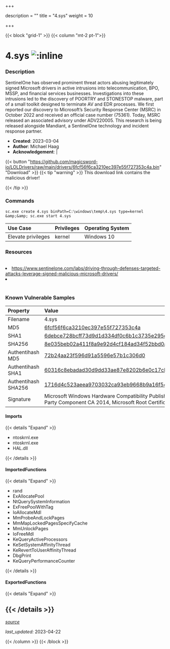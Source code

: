 +++

description = ""
title = "4.sys"
weight = 10

+++


{{< block "grid-1" >}}
{{< column "mt-2 pt-1">}}


# 4.sys ![:inline](/images/twitter_verified.png) 


### Description

SentinelOne has observed prominent threat actors abusing legitimately signed Microsoft drivers in active intrusions into telecommunication, BPO, MSSP, and financial services businesses.
Investigations into these intrusions led to the discovery of POORTRY and STONESTOP malware, part of a small toolkit designed to terminate AV and EDR processes.
We first reported our discovery to Microsoft’s Security Response Center (MSRC) in October 2022 and received an official case number (75361). Today, MSRC released an associated advisory under ADV220005.
This research is being released alongside Mandiant, a SentinelOne technology and incident response partner. 

- **Created**: 2023-03-04
- **Author**: Michael Haag
- **Acknowledgement**:  | [](https://twitter.com/)

{{< button "https://github.com/magicsword-io/LOLDrivers/raw/main/drivers/6fcf56f6ca3210ec397e55f727353c4a.bin" "Download" >}}
{{< tip "warning" >}}
This download link contains the malicious driver!

{{< /tip >}}

### Commands

```
sc.exe create 4.sys binPath=C:\windows\temp\4.sys type=kernel &amp;&amp; sc.exe start 4.sys
```

| Use Case | Privileges | Operating System | 
|:---- | ---- | ---- |
| Elevate privileges | kernel | Windows 10 |

### Resources
<br>
<li><a href="https://www.sentinelone.com/labs/driving-through-defenses-targeted-attacks-leverage-signed-malicious-microsoft-drivers/">https://www.sentinelone.com/labs/driving-through-defenses-targeted-attacks-leverage-signed-malicious-microsoft-drivers/</a></li>
<li><a href=""></a></li>
<br>

### Known Vulnerable Samples

| Property           | Value |
|:-------------------|:------|
| Filename           | 4.sys |
| MD5                | [6fcf56f6ca3210ec397e55f727353c4a](https://www.virustotal.com/gui/file/6fcf56f6ca3210ec397e55f727353c4a) |
| SHA1               | [6debce728bcff73d9d1d334df0c6b1c3735e295c](https://www.virustotal.com/gui/file/6debce728bcff73d9d1d334df0c6b1c3735e295c) |
| SHA256             | [8e035beb02a411f8a9e92d4cf184ad34f52bbd0a81a50c222cdd4706e4e45104](https://www.virustotal.com/gui/file/8e035beb02a411f8a9e92d4cf184ad34f52bbd0a81a50c222cdd4706e4e45104) |
| Authentihash MD5   | [72b24aa23f596d91a5596e57b1c306d0](https://www.virustotal.com/gui/search/authentihash%253A72b24aa23f596d91a5596e57b1c306d0) |
| Authentihash SHA1  | [60316c8ebadad30d9dd33ae87e8202b6e0c17cb4](https://www.virustotal.com/gui/search/authentihash%253A60316c8ebadad30d9dd33ae87e8202b6e0c17cb4) |
| Authentihash SHA256| [1716d4c523aeea9703032ca93eb9668b9a16f542c00cec248b0a1c132d80bb15](https://www.virustotal.com/gui/search/authentihash%253A1716d4c523aeea9703032ca93eb9668b9a16f542c00cec248b0a1c132d80bb15) |
| Signature         | Microsoft Windows Hardware Compatibility Publisher, Microsoft Windows Third Party Component CA 2014, Microsoft Root Certificate Authority 2010   |


#### Imports
{{< details "Expand" >}}
* ntoskrnl.exe
* ntoskrnl.exe
* HAL.dll

{{< /details >}}
#### ImportedFunctions
{{< details "Expand" >}}
* rand
* ExAllocatePool
* NtQuerySystemInformation
* ExFreePoolWithTag
* IoAllocateMdl
* MmProbeAndLockPages
* MmMapLockedPagesSpecifyCache
* MmUnlockPages
* IoFreeMdl
* KeQueryActiveProcessors
* KeSetSystemAffinityThread
* KeRevertToUserAffinityThread
* DbgPrint
* KeQueryPerformanceCounter

{{< /details >}}
#### ExportedFunctions
{{< details "Expand" >}}

{{< /details >}}
-----



[*source*](https://github.com/magicsword-io/LOLDrivers/tree/main/yaml/4.yaml)

*last_updated:* 2023-04-22








{{< /column >}}
{{< /block >}}
